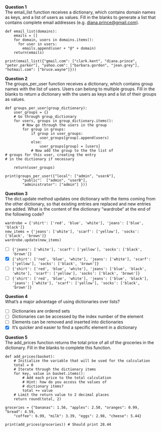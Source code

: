 **Question 1**<br>
The email_list function receives a dictionary, which contains domain names as keys, and a list of users as values. 
Fill in the blanks to generate a list that contains complete email addresses (e.g. diana.prince@gmail.com).
```
def email_list(domains):
	emails = []
	for domain, users in domains.items():
	  for user in users:
	    emails.append(user + "@" + domain)
	return(emails)

print(email_list({"gmail.com": ["clark.kent", "diana.prince", "peter.parker"], "yahoo.com": ["barbara.gordon", "jean.grey"], "hotmail.com": ["bruce.wayne"]}))
```

**Question 2**<br>
The groups_per_user function receives a dictionary, which contains group names with the list of users. Users can belong to multiple groups. 
Fill in the blanks to return a dictionary with the users as keys and a list of their groups as values. 
```
def groups_per_user(group_dictionary):
	user_groups = {}
	# Go through group_dictionary
	for users, groups in group_dictionary.items():
		# Now go through the users in the group
		for group in groups:
			if group in user_groups:
				user_groups[group].append(users)
			else:
				user_groups[group] = [users]
			# Now add the group to the the list of
# groups for this user, creating the entry
# in the dictionary if necessary

	return(user_groups)

print(groups_per_user({"local": ["admin", "userA"],
		"public":  ["admin", "userB"],
		"administrator": ["admin"] }))
```
    
**Question 3**<br>
The dict.update method updates one dictionary with the items coming from the other dictionary, so that existing entries are replaced and new entries are added. 
What is the content of the dictionary “wardrobe“ at the end of the following code?
```
wardrobe = {'shirt': ['red', 'blue', 'white'], 'jeans': ['blue', 'black']}
new_items = {'jeans': ['white'], 'scarf': ['yellow'], 'socks': ['black', 'brown']}
wardrobe.update(new_items)
```
- [ ] `{'jeans': ['white'], 'scarf': ['yellow'], 'socks': ['black', 'brown']}`
- [x] `{'shirt': ['red', 'blue', 'white'], 'jeans': ['white'], 'scarf': ['yellow'], 'socks': ['black', 'brown']}`
- [ ] `{'shirt': ['red', 'blue', 'white'], 'jeans': ['blue', 'black', 'white'], 'scarf': ['yellow'], 'socks': ['black', 'brown']}`
- [ ] `{'shirt': ['red', 'blue', 'white'], 'jeans': ['blue', 'black'], 'jeans': ['white'], 'scarf': ['yellow'], 'socks': ['black', 'brown']}`

**Question 4**<br>
What’s a major advantage of using dictionaries over lists?
- [ ] Dictionaries are ordered sets
- [ ] Dictionaries can be accessed by the index number of the element
- [ ] Elements can be removed and inserted into dictionaries
- [x] It’s quicker and easier to find a specific element in a dictionary

**Question 5**<br>
The add_prices function returns the total price of all of the groceries in the  dictionary. Fill in the blanks to complete this function.
```
def add_prices(basket):
	# Initialize the variable that will be used for the calculation
	total = 0
	# Iterate through the dictionary items
	for key, value in basket.items():
		# Add each price to the total calculation
		# Hint: how do you access the values of
		# dictionary items?
		total += value
	# Limit the return value to 2 decimal places
	return round(total, 2)  

groceries = {"bananas": 1.56, "apples": 2.50, "oranges": 0.99, "bread": 4.59, 
	"coffee": 6.99, "milk": 3.39, "eggs": 2.98, "cheese": 5.44}

print(add_prices(groceries)) # Should print 28.44
```
